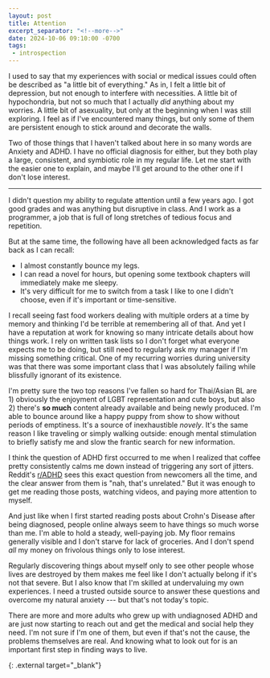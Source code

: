 ```yaml
---
layout: post
title: Attention
excerpt_separator: "<!--more-->"
date: 2024-10-06 09:10:00 -0700
tags:
 - introspection
---
```


I used to say that my experiences with social or medical issues could often be described as "a little bit of everything." As in, I felt a little bit of depression, but not enough to interfere with necessities. A little bit of hypochondria, but not so much that I actually *did* anything about my worries. A little bit of asexuality, but only at the beginning when I was still exploring. I feel as if I've encountered many things, but only some of them are persistent enough to stick around and decorate the walls.

Two of those things that I haven't talked about here in so many words are Anxiety and ADHD. I have no official diagnosis for either, but they both play a large, consistent, and symbiotic role in my regular life. Let me start with the easier one to explain, and maybe I'll get around to the other one if I don't lose interest.

<!--more-->

---

I didn't question my ability to regulate attention until a few years ago. I got good grades and was anything but disruptive in class. And I work as a programmer, a job that is full of long stretches of tedious focus and repetition.

But at the same time, the following have all been acknowledged facts as far back as I can recall:

- I almost constantly bounce my legs.
- I can read a novel for hours, but opening some textbook chapters will immediately make me sleepy.
- It's very difficult for me to switch from a task I like to one I didn't choose, even if it's important or time-sensitive.

I recall seeing fast food workers dealing with multiple orders at a time by memory and thinking I'd be terrible at remembering all of that. And yet I have a reputation at work for knowing so many intricate details about how things work. I rely on written task lists so I don't forget what everyone expects me to be doing, but still need to regularly ask my manager if I'm missing something critical. One of my recurring worries during university was that there was some important class that I was absolutely failing while blissfully ignorant of its existence.

I'm pretty sure the two top reasons I've fallen so hard for Thai/Asian BL are 1) obviously the enjoyment of LGBT representation and cute boys, but also 2) there's **so much** content already available and being newly produced. I'm able to bounce around like a happy puppy from show to show without periods of emptiness. It's a source of inexhaustible _novely_. It's the same reason I like traveling or simply walking outside: enough mental stimulation to briefly satisfy me and slow the frantic search for new information.

I think the question of ADHD first occurred to me when I realized that coffee pretty consistently calms me down instead of triggering any sort of jitters. Reddit's [r/ADHD][1] sees this exact question from newcomers all the time, and the clear answer from them is "nah, that's unrelated." But it was enough to get me reading those posts, watching videos, and paying more attention to myself.

And just like when I first started reading posts about Crohn's Disease after being diagnosed, people online always seem to have things so much worse than me. I'm able to hold a steady, well-paying job. My floor remains generally visible and I don't starve for lack of groceries. And I don't spend *all* my money on frivolous things only to lose interest.

Regularly discovering things about myself only to see other people whose lives are destroyed by them makes me feel like I don't actually belong if it's not that severe. But I also know that I'm skilled at undervaluing my own experiences. I need a trusted outside source to answer these questions and overcome my natural anxiety --- but that's not today's topic.

There are more and more adults who grew up with undiagnosed ADHD and are just now starting to reach out and get the medical and social help they need. I'm not sure if I'm one of them, but even if that's not the cause, the problems themselves are real. And knowing what to look out for is an important first step in finding ways to live.

[1]: https://www.reddit.com/r/ADHD/
  {: .external target="_blank"}
